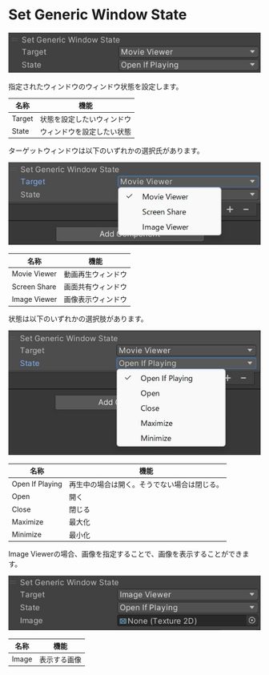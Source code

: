 # Set Generic Window State

![SetGenericWindowState](img/SetGenericWindowState.jpg)

指定されたウィンドウのウィンドウ状態を設定します。

| 名称 | 機能 |
| ---- | ---- |
| Target | 状態を設定したいウィンドウ |
| State | ウィンドウを設定したい状態 |

ターゲットウィンドウは以下のいずれかの選択氏があります。

![Target](img/SetGenericWindowStateTarget.jpg)

| 名称 | 機能 |
| ---- | ---- |
| Movie Viewer | 動画再生ウィンドウ |
| Screen Share | 画面共有ウィンドウ |
| Image Viewer | 画像表示ウィンドウ |

状態は以下のいずれかの選択肢があります。

![State](img/SetGenericWindowStateDropdown.jpg)

| 名称 | 機能 |
| ---- | ---- |
| Open If Playing | 再生中の場合は開く。そうでない場合は閉じる。 |
| Open | 開く |
| Close | 閉じる |
| Maximize | 最大化 |
| Minimize | 最小化 |

Image Viewerの場合、画像を指定することで、画像を表示することができます。

![ImageViewer](img/SetGenericWindowStateImageViewer.jpg)

| 名称 | 機能 |
| ---- | ---- |
| Image | 表示する画像 |